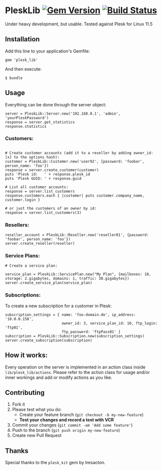 # PleskLib [![Gem Version](https://badge.fury.io/rb/plesk_lib.png)](http://badge.fury.io/rb/plesk_lib) [![Build Status](https://travis-ci.org/phillipp/plesk_lib.png?branch=master)](https://travis-ci.org/phillipp/plesk_lib)

Under heavy development, but usable. Tested against Plesk for Linux 11.5

## Installation

Add this line to your application's Gemfile:

    gem 'plesk_lib'

And then execute:

    $ bundle


## Usage

Everything can be done through the server object:

```
server = PleskLib::Server.new('192.168.0.1', 'admin', 'yourPleskPassword')
response = server.get_statistics
response.statistics
```

### Customers:

```

# Create customer accounts (add it to a reseller by adding owner_id: [x] to the options hash):
customer = PleskLib::Customer.new('user92', {password: 'foobar', person_name: 'foo'}) 
response = server.create_customer(customer)
puts 'Plesk id:   ' + response.plesk_id
puts 'Plesk GUID: ' + response.guid

# List all customer accounts:
response = server.list_customers
response.customers.each { |customer| puts customer.company_name, customer.login }

# or just the customers of an owner by id:
response = server.list_customers(3)
```

### Resellers:

```
reseller_account = PleskLib::Reseller.new('reseller01', {password: 'foobar', person_name: 'foo'})  
server.create_reseller(reseller)
```

### Service Plans:

``` 
# Create a service plan:

service_plan = PleskLib::ServicePlan.new("My Plan", {mailboxes: 10, storage: 2.gigabytes, domains: 1, traffic: 30.gigabytes})
server.create_service_plan(service_plan)
```

### Subscriptions:

To create a new subscription for a customer in Plesk:

```
subscription_settings = { name: 'foo-domain.de', ip_address: '10.0.0.158',
                          owner_id: 3, service_plan_id: 10, ftp_login: 'ftp01',
                          ftp_password: 'ftpPass01' }
subscription = PleskLib::Subscription.new(subscription_settings)
server.create_subscription(subscription)
```

## How it works: 

Every operation on the server is implemented in an action class inside `lib/plesk_lib/actions`. Please refer to the action class for usage and/or inner workings and add or modify actions as you like.

## Contributing 

1. Fork it
2. Please test what you do:
    - Create your feature branch (`git checkout -b my-new-feature`)
    - **Test your changes and record a test with VCR**
3. Commit your changes (`git commit -am 'Add some feature'`) 
4. Push to the branch (`git push origin my-new-feature`)
5. Create new Pull Request


## Thanks

Special thanks to the `plesk_kit` gem by tresacton.
